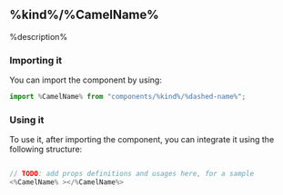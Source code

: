 ## %kind%/%CamelName%

%description%

### Importing it

You can import the component by using:

```js
import %CamelName% from "components/%kind%/%dashed-name%";
```

### Using it

To use it, after importing the component, you can integrate it using the following structure:

```js

// TODO: add props definitions and usages here, for a sample
<%CamelName% ></%CamelName%>

```